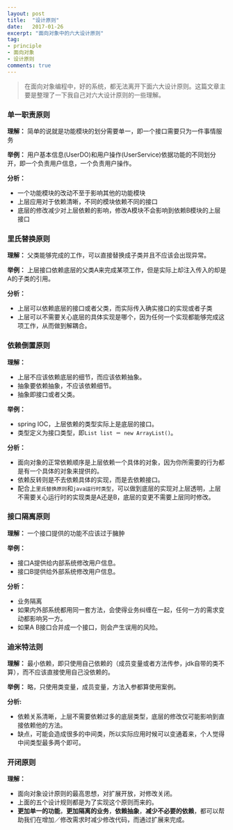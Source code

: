 ```yaml
---
layout: post
title:  "设计原则"
date:   2017-01-26
excerpt: "面向对象中的六大设计原则"
tag:
- principle
- 面向对象
- 设计原则
comments: true
---
```

> 在面向对象编程中，好的系统，都无法离开下面六大设计原则。这篇文章主要是整理了一下我自己对六大设计原则的一些理解。

### 单一职责原则
**理解：** 简单的说就是功能模块的划分需要单一，即一个接口需要只为一件事情服务

**举例：** 用户基本信息(UserDO)和用户操作(UserService)依据功能的不同划分开，即一个负责用户信息，一个负责用户操作。

**分析：**
*  一个功能模块的改动不至于影响其他的功能模块
* 上层应用对于依赖清晰，不同的模块依赖不同的接口
* 底层的修改减少对上层依赖的影响，修改A模块不会影响到依赖B模块的上层接口

### 里氏替换原则
**理解：** 父类能够完成的工作，可以直接替换成子类并且不应该会出现异常。

**举例：** 上层接口依赖底层的父类A来完成某项工作，但是实际上却注入传入的却是A的子类的引用。

**分析：**

  * 上层可以依赖底层的接口或者父类，而实际传入确实接口的实现或者子类
  * 上层可以不需要关心底层的具体实现是哪个，因为任何一个实现都能够完成这项工作，从而做到解耦合。

### 依赖倒置原则
**理解：**

  * 上层不应该依赖底层的细节，而应该依赖抽象。
  * 抽象要依赖抽象，不应该依赖细节。
  * 抽象即接口或者父类。

**举例：**

  * spring IOC，上层依赖的类型实际上是底层的接口。
  * 类型定义为接口类型，即```List list ＝ new ArrayList()```。

**分析：**

  * 面向对象的正常依赖顺序是上层依赖一个具体的对象，因为你所需要的行为都是有一个具体的对象来提供的。
  * 依赖反转则是不去依赖具体的实现，而是去依赖接口。
  * 配合上```里氏替换原则```和```java运行时类型```，可以做到底层的实现对上层透明，上层不需要关心运行时的实现类是A还是B，底层的变更不需要上层同时修改。

### 接口隔离原则
**理解：** 一个接口提供的功能不应该过于臃肿

**举例：**

  * 接口A提供给内部系统修改用户信息。
  * 接口B提供给外部系统修改用户信息。

**分析：**

  * 业务隔离
  * 如果内外部系统都用同一套方法，会使得业务纠缠在一起，任何一方的需求变动都影响另一方。
  * 如果A B接口合并成一个接口，则会产生误用的风险。

### 迪米特法则
**理解：** 最小依赖，即只使用自己依赖的（成员变量或者方法传参，jdk自带的类不算），而不应该直接使用自己没依赖的。

**举例：** 略，只使用类变量，成员变量，方法入参都算使用案例。

**分析:**

  * 依赖关系清晰，上层不需要依赖过多的底层类型，底层的修改仅可能影响到直接依赖他的方法。
  * 缺点，可能会造成很多的中间类，所以实际应用时候可以变通着来，个人觉得中间类型最多两个即可。

### 开闭原则
**理解：**

  * 面向对象设计原则的最高思想，对扩展开放，对修改关闭。
  * 上面的五个设计规则都是为了实现这个原则而来的。
  * **更加单一的功能**，**更加隔离的业务**，**依赖抽象**，**减少不必要的依赖**，都可以帮助我们在增加／修改需求时减少修改代码，而通过扩展来完成。
